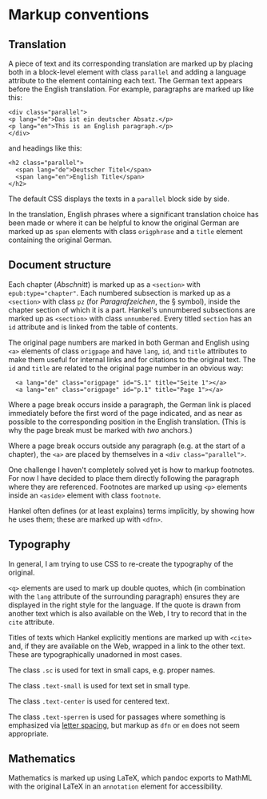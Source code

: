 # Markup conventions

## Translation

A piece of text and its corresponding translation are marked up by
placing both in a block-level element with class `parallel`
and adding a language attribute to the element containing each text.
The German text appears before the English translation. For example,
paragraphs are marked up like this:
```
<div class="parallel">
<p lang="de">Das ist ein deutscher Absatz.</p>
<p lang="en">This is an English paragraph.</p>
</div>
```
and headings like this:
```
<h2 class="parallel">
  <span lang="de">Deutscher Titel</span>
  <span lang="en">English Title</span>
</h2> 
```
The default CSS displays the texts in a `parallel` block side by side.

In the translation, English phrases where a significant translation
choice has been made or where it can be helpful to know
the original German are marked up as `span` elements with class
`origphrase` and a `title` element containing the original German.

## Document structure

Each chapter (*Abschnitt*) is marked up as a `<section>` with 
`epub:type="chapter"`. Each numbered subsection is marked up as a `<section>` with
class `pz` (for *Paragrafzeichen*, the § symbol), inside the chapter
section of which it is a part. Hankel's unnumbered subsections are
marked up as `<section>` with class `unnumbered`. Every titled
`section` has an `id` attribute and is linked from the table of
contents.

The original page numbers are marked in both German and English using
`<a>` elements of class `origpage` and have `lang`, `id`, and `title`
attributes to make them useful for internal links and for citations to
the original text. The `id` and `title` are related to the original
page number in an obvious way:
```
  <a lang="de" class="origpage" id="S.1" title="Seite 1"></a>
  <a lang="en" class="origpage" id="p.1" title="Page 1"></a>
```
Where a page break occurs inside a paragraph, the German link is placed
immediately before the first word of the page indicated, and as
near as possible to the corresponding position in the English translation.
(This is why the page break must be marked with *two* anchors.)

Where a page break occurs outside any paragraph (e.g. at the start of
a chapter), the `<a>` are placed by themselves in a `<div class="parallel">`.

One challenge I haven't completely solved yet is how to markup
footnotes. For now I have decided to place them directly following the
paragraph where they are referenced. Footnotes are marked up using
`<p>` elements inside an `<aside>` element with class `footnote`.

Hankel often defines (or at least explains) terms implicitly, by
showing how he uses them; these are marked up with `<dfn>`.
 
## Typography

In general, I am trying to use CSS to re-create the typography of the
original.

`<q>` elements are used to mark up double quotes, which (in
combination with the `lang` attribute of the surrounding paragraph)
ensures they are displayed in the right style for the language. If the
quote is drawn from another text which is also available on the Web, I
try to record that in the `cite` attribute.

Titles of texts which Hankel explicitly mentions are marked up with
`<cite>` and, if they are available on the Web, wrapped in a link to
the other text. These are typographically unadorned in most cases.

The class `.sc` is used for text in small caps, e.g. proper names.

The class `.text-small` is used for text set in small type.

The class `.text-center` is used for centered text. 

The class `.text-sperren` is used for passages where something is emphasized
via [letter spacing](https://en.wikipedia.org/wiki/Emphasis_(typography)#Letter-spacing),
but markup as `dfn` or `em` does not seem appropriate. 

## Mathematics

Mathematics is marked up using LaTeX, which pandoc exports to MathML
with the original LaTeX in an `annotation` element for accessibility.

